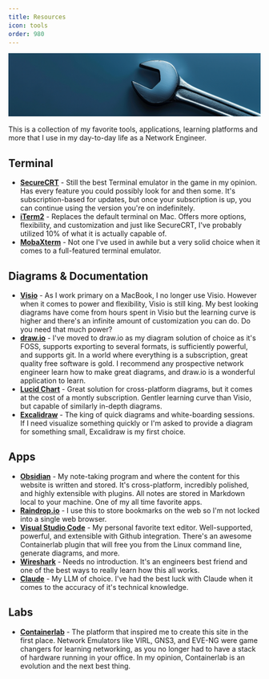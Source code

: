 ```yaml
---
title: Resources
icon: tools
order: 980
---
```


![](/static/resources/wrench-banner.png)

This is a collection of my favorite tools, applications, learning platforms and more that I use in my day-to-day life as a Network Engineer.

## Terminal

* **[SecureCRT](https://www.vandyke.com/products/securecrt/)** - Still the best Terminal emulator in the game in my opinion. Has every feature you could possibly look for and then some. It's subscription-based for updates, but once your subscription is up, you can continue using the version you're on indefinitely.
* **[iTerm2](https://iterm2.com/)** - Replaces the default terminal on Mac. Offers more options, flexibility, and customization and just like SecureCRT, I've probably utilized 10% of what it is actually capable of.
* **[MobaXterm](https://mobaxterm.mobatek.net/)** - Not one I've used in awhile but a very solid choice when it comes to a full-featured terminal emulator.

## Diagrams & Documentation

* **[Visio](https://www.microsoft.com/en-us/microsoft-365/visio/flowchart-software)** - As I work primary on a MacBook, I no longer use Visio. However when it comes to power and flexibility, Visio is still king. My best looking diagrams have come from hours spent in Visio but the learning curve is higher and there's an infinite amount of customization you can do. Do you need that much power?
* **[draw.io](https://app.diagrams.net/)** - I've moved to draw.io as my diagram solution of choice as it's FOSS, supports exporting to several formats, is sufficiently powerful, and supports git. In a world where everything is a subscription, great quality free software is gold. I recommend any prospective network engineer learn how to make great diagrams, and draw.io is a wonderful application to learn.
* **[Lucid Chart](https://www.lucidchart.com/)** - Great solution for cross-platform diagrams, but it comes at the cost of a montly subscription. Gentler learning curve than Visio, but capable of similarly in-depth diagrams.
* **[Excalidraw](https://excalidraw.com/)** - The king of quick diagrams and white-boarding sessions. If I need visualize something quickly or I'm asked to provide a diagram for something small, Excalidraw is my first choice.

## Apps

* **[Obsidian](https://obsidian.md/)** - My note-taking program and where the content for this website is written and stored. It's cross-platform, incredibly polished, and highly extensible with plugins. All notes are stored in Markdown local to your machine. One of my all time favorite apps.
* **[Raindrop.io](https://raindrop.io/)** - I use this to store bookmarks on the web so I'm not locked into a single web browser.
* **[Visual Studio Code](https://code.visualstudio.com/)** - My personal favorite text editor. Well-supported, powerful, and extensible with Github integration. There's an awesome Containerlab plugin that will free you from the Linux command line, generate diagrams, and more.
* **[Wireshark](https://www.wireshark.org/)** - Needs no introduction. It's an engineers best friend and one of the best ways to really learn how this all works.
* **[Claude](https://claude.ai/)** - My LLM of choice. I've had the best luck with Claude when it comes to the accuracy of it's technical knowledge.

## Labs

* **[Containerlab](https://containerlab.dev/)** - The platform that inspired me to create this site in the first place. Network Emulators like VIRL, GNS3, and EVE-NG were game changers for learning networking, as you no longer had to have a stack of hardware running in your office. In my opinion, Containerlab is an evolution and the next best thing.